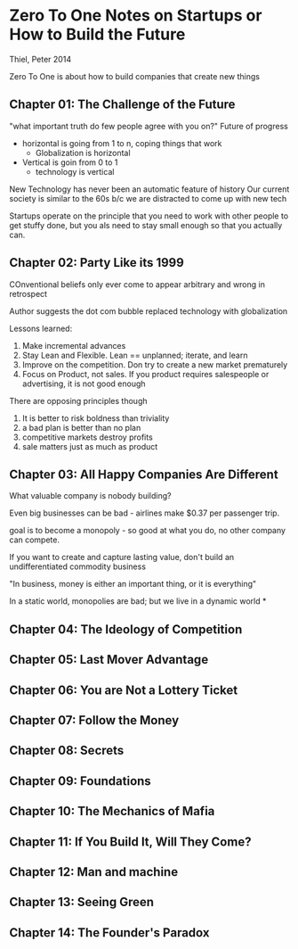 # Zero To One Notes on Startups or How to Build the Future
Thiel, Peter
2014

Zero To One is about how to build companies that create new things

## Chapter 01: The Challenge of the Future

"what important truth do few people agree with you on?" 
Future of progress
* horizontal is going from 1 to n, coping things that work
    * Globalization is horizontal
* Vertical is goin from 0 to 1
    * technology is vertical

New Technology has never been an automatic feature of history
Our current society is similar to the 60s b/c we are distracted to come up with new tech

Startups operate on the principle that you need to work with other people to get stuffy done, but you als need to stay small enough so that you actually can.

## Chapter 02: Party Like its 1999

COnventional beliefs only ever come to appear arbitrary and wrong in retrospect

Author suggests the dot com bubble replaced technology with globalization

Lessons learned:
1. Make incremental advances
2. Stay Lean and Flexible. Lean == unplanned; iterate, and learn
3. Improve on the competition. Don try to create a new market prematurely
4. Focus on Product, not sales. If you product requires salespeople or advertising, it is not good enough

There are opposing principles though
1. It is better to risk boldness than triviality
2. a bad plan is better than no plan
3. competitive markets destroy profits
4. sale matters just as much as product


## Chapter 03: All Happy Companies Are Different

What valuable company is nobody building?

Even big businesses can be bad - airlines make $0.37 per passenger trip.

goal is to become a monopoly - so good at what you do, no other company can compete.

If you want to create and capture lasting value, don't build an undifferentiated commodity business

"In business, money is either an important thing, or it is everything"

In a static world, monopolies are bad; but we live in a dynamic world
* 

## Chapter 04: The Ideology of Competition

## Chapter 05: Last Mover Advantage

## Chapter 06: You are Not a Lottery Ticket

## Chapter 07: Follow the Money

## Chapter 08: Secrets

## Chapter 09: Foundations

## Chapter 10: The Mechanics of Mafia

## Chapter 11: If You Build It, Will They Come?

## Chapter 12: Man and machine

## Chapter 13: Seeing Green

## Chapter 14: The Founder's Paradox


